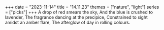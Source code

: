 +++
date = "2023-11-14"
title = "14.11.23"
themes = ["nature", "light"]
series = ["picks"]
+++
A drop of red smears the sky,
And the blue is crushed to lavender,
The fragrance dancing at the precipice,
Constrained to sight amidst an amber flare,
The afterglow of day in rolling colours.
